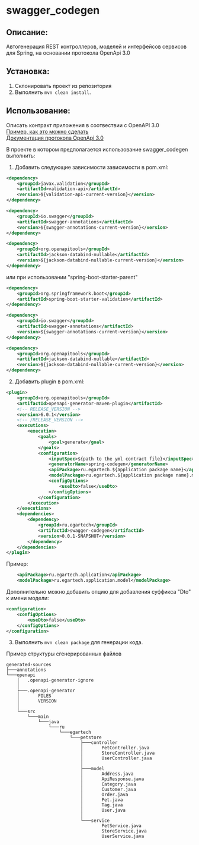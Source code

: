 # swagger_codegen



## Описание:

Автогенерация REST контроллеров, моделей и интерфейсов сервисов для Spring, на основании протокола 
OpenApi 3.0

## Установка:

1. Склонировать проект из репозитория
2. Выполнить `mvn clean install`.

## Использование:

Описать контракт приложения в соотвествии с OpenAPI 3.0  
[Пример, как это можно сделать](https://editor.swagger.io)  
[Документация протокола OpenApi 3.0](https://swagger.io/specification)


В проекте в котором предполагается использование swagger_codegen выполнить:

1. Добавить следующие зависимости зависимости в pom.xml:

```xml
<dependency>
    <groupId>javax.validation</groupId>
    <artifactId>validation-api</artifactId>
    <version>${validation-api-current-version}</version>
</dependency>

<dependency>
	<groupId>io.swagger</groupId>
	<artifactId>swagger-annotations</artifactId>
	<version>${swagger-annotations-current-version}</version>
</dependency>

<dependency>
	<groupId>org.openapitools</groupId>
	<artifactId>jackson-databind-nullable</artifactId>
	<version>${jackson-databind-nullable-current-version}</version>
</dependency>
```

или при использовании "spring-boot-starter-parent"
```xml
<dependency>
    <groupId>org.springframework.boot</groupId>
    <artifactId>spring-boot-starter-validation</artifactId>
</dependency>

<dependency>
	<groupId>io.swagger</groupId>
	<artifactId>swagger-annotations</artifactId>
	<version>${swagger-annotations-current-version}</version>
</dependency>

<dependency>
	<groupId>org.openapitools</groupId>
	<artifactId>jackson-databind-nullable</artifactId>
	<version>${jackson-databind-nullable-current-version}</version>
</dependency>
```

2. Добавить plugin в pom.xml:
```xml
<plugin>
	<groupId>org.openapitools</groupId>
	<artifactId>openapi-generator-maven-plugin</artifactId>
	<!-- RELEASE_VERSION -->
	<version>6.0.1</version>
	<!-- /RELEASE_VERSION -->
	<executions>
		<execution>
			<goals>
				<goal>generate</goal>
			</goals>
			<configuration>
				<inputSpec>${path to the yml contract file}</inputSpec>
				<generatorName>spring-codegen</generatorName>
				<apiPackage>ru.egartech.${application package name}</apiPackage>
				<modelPackage>ru.egartech.${application package name}.model</modelPackage>
				<configOptions>
					<useDto>false</useDto>
				</configOptions>
			</configuration>
		</execution>
	</executions>
	<dependencies>
		<dependency>
			<groupId>ru.egartech</groupId>
			<artifactId>swagger-codegen</artifactId>
			<version>0.0.1-SNAPSHOT</version>
		</dependency>
	</dependencies>
</plugin>
```

Пример:
```xml
    <apiPackage>ru.egartech.aplication</apiPackage>
    <modelPackage>ru.egartech.application.model</modelPackage>
```

Дополнительно можно добавить опцию для добавления суффикса "Dto" к имени модели:
```xml
<configuration>
    <configOptions>
    	<useDto>false</useDto>
    </configOptions>
</configuration>
```
3. Выполнить `mvn clean package` для генерации кода.

Пример структуры сгенерированных файлов
```
generated-sources
├───annotations
└───openapi
    │   .openapi-generator-ignore
    │
    ├───.openapi-generator
    │       FILES
    │       VERSION
    │
    └───src
        └───main
            └───java
                └───ru
                    └───egartech
                        └───petstore
                            ├───controller
                            │       PetController.java
                            │       StoreController.java
                            │       UserController.java
                            │
                            ├───model
                            │       Address.java
                            │       ApiResponse.java
                            │       Category.java
                            │       Customer.java
                            │       Order.java
                            │       Pet.java
                            │       Tag.java
                            │       User.java
                            │
                            └───service
                                    PetService.java
                                    StoreService.java
                                    UserService.java
```